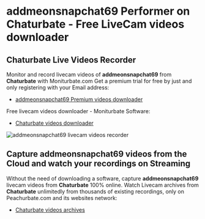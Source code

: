 # addmeonsnapchat69 Performer on Chaturbate - Free LiveCam videos downloader

## Chaturbate Live Videos Recorder

Monitor and record livecam videos of **addmeonsnapchat69** from **Chaturbate** with Moniturbate.com
Get a premium trial for free by just and only registering with your Email address:
* [addmeonsnapchat69 Premium videos downloader](https://moniturbate.com/request-demo-licence-key.html)

Free livecam videos downloader - Moniturbate Software:
* [Chaturbate videos downloader](https://moniturbate.com/moniturbate-download-software.html)

![addmeonsnapchat69 livecam videos recorder](https://peachurnet.com/templates/moniturbate-software.png)


## Capture addmeonsnapchat69 videos from the Cloud and watch your recordings on Streaming

Without the need of downloading a software, capture **addmeonsnapchat69** livecam videos from **Chaturbate** 100% online.
Watch Livecam archives from **Chaturbate** unlimitedly from thousands of existing recordings, only on Peachurbate.com and its websites network:
* [Chaturbate videos archives](https://peachurnet.com/)